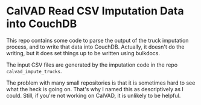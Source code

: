 # CalVAD Read CSV Imputation Data into CouchDB

This repo contains some code to parse the output of the truck
imputation process, and to write that data into CouchDB.  Actually, it
doesn't do the writing, but it does set things up to be written using
bulkdocs.

The input CSV files are generated by the imputation code in the repo `calvad_impute_trucks`.

The problem with many small repositories is that it is sometimes hard
to see what the heck is going on.  That's why I named this as
descriptively as I could.  Still, if you're not working on CalVAD, it
is unlikely to be helpful.
